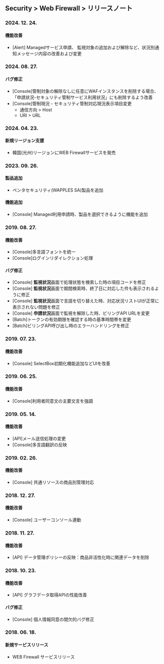 ## Security > Web Firewall > リリースノート

### 2024. 12. 24.
#### 機能改善
* [Alert] Managedサービス申請、 監視対象の追加および解除など、状況別通知メッセージ内容の改善および変更

### 2024. 08. 27.
#### バグ修正
* [Console]管制対象の解除なしに任意にWAFインスタンスを削除する場合、「申請状況-セキュリティ管制サービス利用状況」にも削除するよう改善
* [Console]管制現況 - セキュリティ管制対応現況表示項目変更
	* 通信方向 > Host
	* URI > URL


### 2024. 04. 23.
#### 新規リージョン支援
* 韓国(光州)リージョンにWEB Firewallサービスを発売


### 2023. 09. 26.
#### 製品追加
* ペンタセキュリティ(WAPPLES SA)製品を追加

#### 機能追加
* [Console] Managed利用申請時、製品を選択できるように機能を追加


### 2019. 08. 27.
#### 機能改善
* [Console]多言語フォントを統一
* [Console]ログインリダイレクション処理

#### バグ修正
* [Console] **監視状況**画面で処理状態を検索した時の項目コードを修正
* [Console] **監視状況**画面で期間検索時、終了日に対応した件も表示されるように修正
* [Console] **監視状況**画面で言語を切り替えた時、対応状況リストUIが正常に表示されない問題を修正
* [Console] **申請状況**画面で監視を解除した時、ビリングAPI URLを変更
* [Batch]トークンの有効期限を確認する時の基準時間帯を変更
* [Batch]ビリングAPI呼び出し時のエラーハンドリングを修正


### 2019. 07. 23.
#### 機能改善
* [Console] SelectBox初期化機能追加などUIを改善


### 2019. 06. 25.
#### 機能改善
* [Console]利用者同意文の主要文言を強調


### 2019. 05. 14.
#### 機能改善
* [API]メール送信処理の変更
* [Console]多言語翻訳の反映


### 2019. 02. 26.
#### 機能改善
* [Console] 共通リソースの商品別管理対応


### 2018. 12. 27.
#### 機能改善
* [Console] ユーザーコンソール連動


### 2018. 11. 27.
#### 機能改善
* [API] データ管理ポリシーの反映：商品非活性化時に関連データを削除


### 2018. 10. 23.
#### 機能改善
* [API] グラフデータ取得APIの性能改善

#### バグ修正
* [Console] 個人情報同意の間欠的バグ修正


### 2018. 06. 18.
#### 新規サービスリリース
* WEB Firewall サービスリリース
